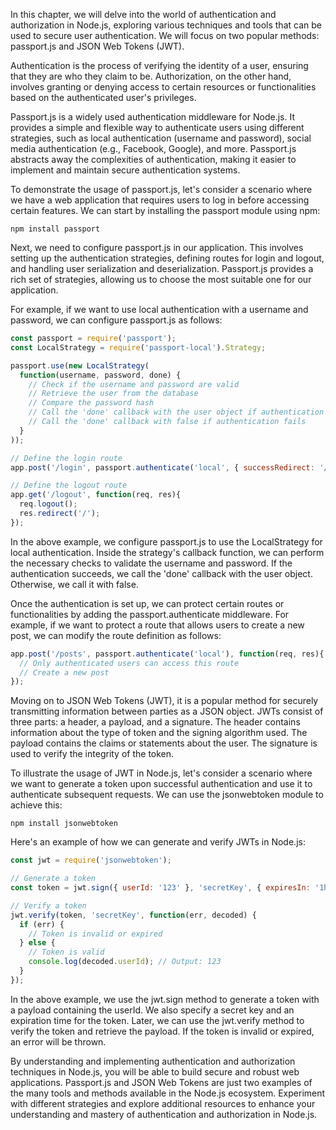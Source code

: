 In this chapter, we will delve into the world of authentication and authorization in Node.js, exploring various techniques and tools that can be used to secure user authentication. We will focus on two popular methods: passport.js and JSON Web Tokens (JWT).

Authentication is the process of verifying the identity of a user, ensuring that they are who they claim to be. Authorization, on the other hand, involves granting or denying access to certain resources or functionalities based on the authenticated user's privileges.

Passport.js is a widely used authentication middleware for Node.js. It provides a simple and flexible way to authenticate users using different strategies, such as local authentication (username and password), social media authentication (e.g., Facebook, Google), and more. Passport.js abstracts away the complexities of authentication, making it easier to implement and maintain secure authentication systems.

To demonstrate the usage of passport.js, let's consider a scenario where we have a web application that requires users to log in before accessing certain features. We can start by installing the passport module using npm:

```
npm install passport
```

Next, we need to configure passport.js in our application. This involves setting up the authentication strategies, defining routes for login and logout, and handling user serialization and deserialization. Passport.js provides a rich set of strategies, allowing us to choose the most suitable one for our application.

For example, if we want to use local authentication with a username and password, we can configure passport.js as follows:

```javascript
const passport = require('passport');
const LocalStrategy = require('passport-local').Strategy;

passport.use(new LocalStrategy(
  function(username, password, done) {
    // Check if the username and password are valid
    // Retrieve the user from the database
    // Compare the password hash
    // Call the 'done' callback with the user object if authentication succeeds
    // Call the 'done' callback with false if authentication fails
  }
));

// Define the login route
app.post('/login', passport.authenticate('local', { successRedirect: '/', failureRedirect: '/login' }));

// Define the logout route
app.get('/logout', function(req, res){
  req.logout();
  res.redirect('/');
});
```

In the above example, we configure passport.js to use the LocalStrategy for local authentication. Inside the strategy's callback function, we can perform the necessary checks to validate the username and password. If the authentication succeeds, we call the 'done' callback with the user object. Otherwise, we call it with false.

Once the authentication is set up, we can protect certain routes or functionalities by adding the passport.authenticate middleware. For example, if we want to protect a route that allows users to create a new post, we can modify the route definition as follows:

```javascript
app.post('/posts', passport.authenticate('local'), function(req, res){
  // Only authenticated users can access this route
  // Create a new post
});
```

Moving on to JSON Web Tokens (JWT), it is a popular method for securely transmitting information between parties as a JSON object. JWTs consist of three parts: a header, a payload, and a signature. The header contains information about the type of token and the signing algorithm used. The payload contains the claims or statements about the user. The signature is used to verify the integrity of the token.

To illustrate the usage of JWT in Node.js, let's consider a scenario where we want to generate a token upon successful authentication and use it to authenticate subsequent requests. We can use the jsonwebtoken module to achieve this:

```
npm install jsonwebtoken
```

Here's an example of how we can generate and verify JWTs in Node.js:

```javascript
const jwt = require('jsonwebtoken');

// Generate a token
const token = jwt.sign({ userId: '123' }, 'secretKey', { expiresIn: '1h' });

// Verify a token
jwt.verify(token, 'secretKey', function(err, decoded) {
  if (err) {
    // Token is invalid or expired
  } else {
    // Token is valid
    console.log(decoded.userId); // Output: 123
  }
});
```

In the above example, we use the jwt.sign method to generate a token with a payload containing the userId. We also specify a secret key and an expiration time for the token. Later, we can use the jwt.verify method to verify the token and retrieve the payload. If the token is invalid or expired, an error will be thrown.

By understanding and implementing authentication and authorization techniques in Node.js, you will be able to build secure and robust web applications. Passport.js and JSON Web Tokens are just two examples of the many tools and methods available in the Node.js ecosystem. Experiment with different strategies and explore additional resources to enhance your understanding and mastery of authentication and authorization in Node.js.